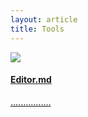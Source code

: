 ```yaml
---
layout: article
title: Tools
---
```

<a href="/tools/editormd.html"/>
  <div class="card card--clickable">
    <div class="card__image">
      <img class="image" src="https://ts1.cn.mm.bing.net/th/id/R-C.15e970cd0765096178a6da16993cfbb1?rik=IT5KfevidZcTig&riu=http%3a%2f%2fimg.pconline.com.cn%2fimages%2fupload%2fupc%2ftx%2fwallpaper%2f1210%2f22%2fc0%2f14558824_1350879506501.jpg&ehk=X9ro%2fg%2fGTmsglVrbV%2bmy8c3wsAvcHseqcEhsf80RMWA%3d&risl=&pid=ImgRaw&r=0"/>
    </div>
    <div class="card__content">
      <div class="card__header">
      <h4>Editor.md</h4>
    </div>
    <p>................</p>
    </div>
  </div>

